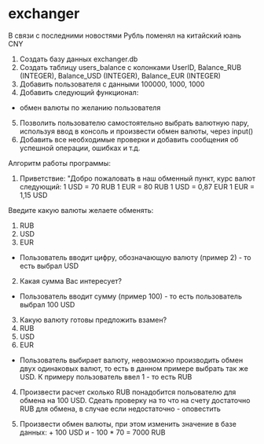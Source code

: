 # exchanger
В связи с последними новостями
Рубль поменял на китайский юань CNY

1. Создать базу данных exchanger.db
2. Создать таблицу users_balance с колонками UserID, Balance_RUB (INTEGER), Balance_USD (INTEGER),
Balance_EUR (INTEGER)
3. Добавить пользователя с данными 100000, 1000, 1000
4. Добавить следующий функционал:
- обмен валюты по желанию пользователя
5. Позволить пользователю самостоятельно выбрать валютную пару, используя ввод в консоль
и произвести обмен валюты, через input()
6. Добавить все необходимые проверки и добавить сообщения об успешной операции, ошибках и т.д.

Алгоритм работы программы:

1. Приветствие: "Добро пожаловать в наш обменный пункт, курс валют следующий:
1 USD = 70 RUB
1 EUR = 80 RUB
1 USD = 0,87 EUR
1 EUR = 1,15 USD

Введите какую валюты желаете обменять:
1. RUB
2. USD
3. EUR

- Пользователь вводит цифру, обозначающую валюту (пример 2) - то есть выбрал USD

2. Какая сумма Вас интересует?

- Пользователь вводит сумму (пример 100) - то есть пользователь выбрал 100 USD

3. Какую валюту готовы предложить взамен?
1. RUB
2. USD
3. EUR

- Пользователь выбирает валюту, невозможно производить обмен двух одинаковых валют, то есть в данном примере
выбрать так же USD. К примеру пользователь ввел 1 - то есть RUB

4. Произвести расчет сколько RUB понадобится польователю для обмена на 100 USD.
Сдеать проверку на то что на счету достаточно RUB для обмена, в случае если недостаточно - оповестить

5. Произвести обмен валюты, при этом изменить значение в базе данных: + 100 USD и - 100 * 70 = 7000 RUB
